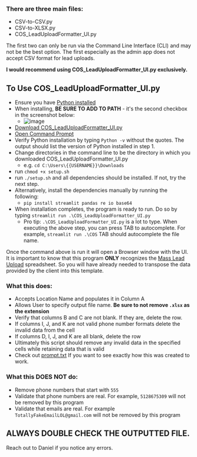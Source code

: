 ### There are three main files:
- CSV-to-CSV.py
- CSV-to-XLSX.py
- COS_LeadUploadFormatter_UI.py

The first two can only be run via the Command Line Interface (CLI) and may not be the best option. The first especially as the admin app does not accept CSV format for lead uploads.

**I would recommend using COS_LeadUploadFormatter_UI.py exclusively.**

## To Use COS_LeadUploadFormatter_UI.py
- Ensure you have [Python installed](https://www.python.org/downloads/)
- When installing, **BE SURE TO ADD TO PATH** - it's the second checkbox in the screenshot below:
  - ![image](https://user-images.githubusercontent.com/26580229/235505498-0fe01c61-1ea8-4a40-90da-3cd7624e44c8.png)
- [Download COS_LeadUploadFormatter_UI.py](https://github.com/ddriver88/OS_Upload/blob/095850f335c9fc6598fa5b7b183ae259a702b6b1/COS_LeadUploadFormatter_UI.py)
- [Open Command Prompt](https://www.howtogeek.com/235101/10-ways-to-open-the-command-prompt-in-windows-10/)
- Verify Python installation by typing `Python -v` without the quotes. The output should list the version of Python installed in step 1.
- Change directories in the command line to be the directory in which you downloaded COS_LeadUploadFormatter_UI.py
  - e.g. `cd C:\Users\{{USERNAME}}\Downloads`
- run `chmod +x setup.sh`
- run `./setup.sh` and all dependencies should be installed. If not, try the next step.
- Alternatively, install the dependencies manually by running the following:
  - `pip install streamlit pandas re io base64`
- When installation completes, the program is ready to run. Do so by typing `streamlit run .\COS_LeadUploadFormatter_UI.py`
  - Pro tip: `.\COS_LeadUploadFormatter_UI.py` is a lot to type. When executing the above step, you can press TAB to autocomplete. For example, `streamlit run .\COS` TAB should autocomplete the file name.

Once the command above is run it will open a Browser window with the UI. It is important to know that this program **ONLY** recognizes the [Mass Lead Upload](https://docs.google.com/spreadsheets/d/1TdDRkGD3GAybdcoGOje7oNIxfIOIIMME/edit#gid=320862359) spreadsheet. So you will have already needed to transpose the data provided by the client into this template.

### What this does:
- Accepts Location Name and populates it in Column A
- Allows User to specify output file name. **Be sure to not remove `.xlsx` as the extension**
- Verify that columns B and C are not blank. If they are, delete the row.
- If columns I, J, and K are not valid phone number formats delete the invalid data from the cell
- If columns D, I, J, and K are all blank, delete the row
- Ultimately this script should remove any invalid data in the specified cells while retaining data that is valid
- Check out [prompt.txt](https://github.com/ddriver88/OS_Upload/blob/997de75428755cfba0498530894c756c0cd02c7b/prompt.txt) If you want to see exactly how this was created to work.

### What this DOES NOT do:
- Remove phone numbers that start with `555`
- Validate that phone numbers are real. For example, `5128675309` will not be removed by this program
- Validate that emails are real. For example `TotallyFakeEmailLOL@gmail.com` will not be removed by this program

## ALWAYS DOUBLE CHECK THE OUTPUTTED FILE.

Reach out to Daniel if you notice any errors.
